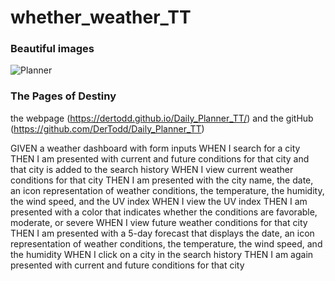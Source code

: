 # whether_weather_TT





### Beautiful images
![Planner](./assets/images/planner_site.jpg)
### The Pages of Destiny
the webpage (https://dertodd.github.io/Daily_Planner_TT/) and the gitHub (https://github.com/DerTodd/Daily_Planner_TT)

GIVEN a weather dashboard with form inputs
WHEN I search for a city
THEN I am presented with current and future conditions for that city and that city is added to the search history
WHEN I view current weather conditions for that city
THEN I am presented with the city name, the date, an icon representation of weather conditions, the temperature, the humidity, the wind speed, and the UV index
WHEN I view the UV index
THEN I am presented with a color that indicates whether the conditions are favorable, moderate, or severe
WHEN I view future weather conditions for that city
THEN I am presented with a 5-day forecast that displays the date, an icon representation of weather conditions, the temperature, the wind speed, and the humidity
WHEN I click on a city in the search history
THEN I am again presented with current and future conditions for that city